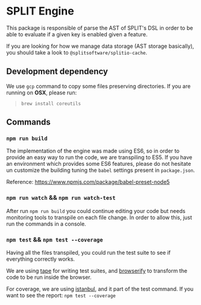 # SPLIT Engine

This package is responsible of parse the AST of SPLIT's DSL in order to be able
to evaluate if a given key is enabled given a feature.

If you are looking for how we manage data storage (AST storage basically), you
should take a look to `@splitsoftware/splitio-cache`.

## Development dependency

We use `gcp` command to copy some files preserving directories. If you are
running on **OSX**, please run:

> `brew install coreutils`

## Commands

### `npm run build`

The implementation of the engine was made using ES6, so in order to provide an
easy way to run the code, we are transpiling to ES5. If you have an environment
which provides some ES6 features, please do not hesitate un customize the
building tuning the `babel` settings present in `package.json`.

Reference: https://www.npmjs.com/package/babel-preset-node5

### `npm run watch` && `npm run watch-test`

After run `npm run build` you could continue editing your code but needs
monitoring tools to transpile on each file change. In order to allow this, just
run the commands in a console.

### `npm test` && `npm test --coverage`

Having all the files transpiled, you could run the test suite to see if
everything correctly works.

We are using [tape](https://github.com/substack/tape) for writing test suites,
and [browserify](https://www.npmjs.com/package/browserify) to transform the code
to be run inside the browser.

For coverage, we are using [istanbul](https://gotwarlost.github.io/istanbul/),
and it part of the test command. If you want to see the report: `npm test --coverage`
